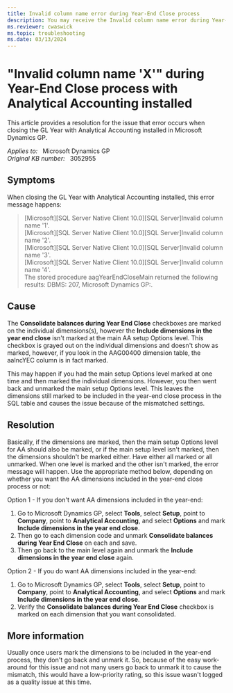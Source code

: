 ```yaml
---
title: Invalid column name error during Year-End Close process
description: You may receive the Invalid column name error during Year-End Close process with Analytical Accounting installed in Microsoft Dynamics GP.
ms.reviewer: cwaswick
ms.topic: troubleshooting
ms.date: 03/13/2024
---
```

# "Invalid column name 'X'" during Year-End Close process with Analytical Accounting installed

This article provides a resolution for the issue that error occurs when closing the GL Year with Analytical Accounting installed in Microsoft Dynamics GP.

_Applies to:_ &nbsp; Microsoft Dynamics GP  
_Original KB number:_ &nbsp; 3052955

## Symptoms

When closing the GL Year with Analytical Accounting installed, this error message happens:

> [Microsoft][SQL Server Native Client 10.0][SQL Server]Invalid column name '1'.  
[Microsoft][SQL Server Native Client 10.0][SQL Server]Invalid column name '2'.  
[Microsoft][SQL Server Native Client 10.0][SQL Server]Invalid column name '3'.  
[Microsoft][SQL Server Native Client 10.0][SQL Server]Invalid column name '4'.  
The stored procedure aagYearEndCloseMain returned the following results: DBMS: 207, Microsoft Dynamics GP:.

## Cause

The **Consolidate balances during Year End Close** checkboxes are marked on the individual dimensions(s), however the **Include dimensions in the year end close** isn't marked at the main AA setup Options level. This checkbox is grayed out on the individual dimensions and doesn't show as marked, however, if you look in the AAG00400 dimension table, the aaIncYEC column is in fact marked.

This may happen if you had the main setup Options level marked at one time and then marked the individual dimensions. However, you then went back and unmarked the main setup Options level. This leaves the dimensions still marked to be included in the year-end close process in the SQL table and causes the issue because of the mismatched settings.

## Resolution

Basically, if the dimensions are marked, then the main setup Options level for AA should also be marked, or if the main setup level isn't marked, then the dimensions shouldn't be marked either. Have either all marked or all unmarked. When one level is marked and the other isn't marked, the error message will happen. Use the appropriate method below, depending on whether you want the AA dimensions included in the year-end close process or not:

Option 1 - If you don't want AA dimensions included in the year-end:

1. Go to Microsoft Dynamics GP, select **Tools**, select **Setup**, point to **Company**, point to **Analytical Accounting**, and select **Options** and mark **Include dimensions in the year end close**.
2. Then go to each dimension code and unmark **Consolidate balances during Year End Close** on each and save.
3. Then go back to the main level again and unmark the **Include dimensions in the year end close** again.

Option 2 - If you do want AA dimensions included in the year-end:

1. Go to Microsoft Dynamics GP, select **Tools**, select **Setup**, point to **Company**, point to **Analytical Accounting**, and select **Options** and mark **Include dimensions in the year end close**.
2. Verify the **Consolidate balances during Year End Close** checkbox is marked on each dimension that you want consolidated.

## More information

Usually once users mark the dimensions to be included in the year-end process, they don't go back and unmark it. So, because of the easy work-around for this issue and not many users go back to unmark it to cause the mismatch, this would have a low-priority rating, so this issue wasn't logged as a quality issue at this time.
